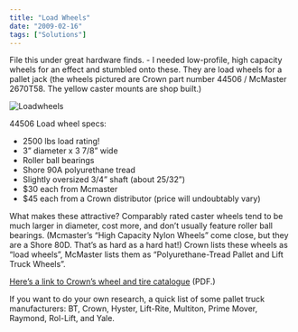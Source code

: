 ```yaml
---
title: "Load Wheels"
date: "2009-02-16"
tags: ["Solutions"]
---
```


File this under great hardware finds. - I needed low-profile, high capacity wheels for an effect and stumbled onto these. They are load wheels for a pallet jack (the wheels pictured are Crown part number 44506 / McMaster 2670T58. The yellow caster mounts are shop built.)

![Loadwheels](../images/BW2009-02-10-at-18-31-26.png)

44506 Load wheel specs:

- 2500 lbs load rating!
- 3” diameter x 3 7/8” wide
- Roller ball bearings
- Shore 90A polyurethane tread
- Slightly oversized 3/4” shaft (about 25/32”)
- $30 each from Mcmaster
- $45 each from a Crown distributor (price will undoubtably vary)

What makes these attractive? Comparably rated caster wheels tend to be much larger in diameter, cost more, and don’t usually feature roller ball bearings. (Mcmaster’s “High Capacity Nylon Wheels” come close, but they are a Shore 80D. That’s as hard as a hard hat!) Crown lists these wheels as “load wheels”, McMaster lists them as “Polyurethane-Tread Pallet and Lift Truck Wheels”.

[Here’s a link to Crown’s wheel and tire catalogue](http://www.crown.com/usa/parts/pdfs/section11.pdf) (PDF.)

If you want to do your own research, a quick list of some pallet truck manufacturers: BT, Crown, Hyster, Lift-Rite, Multiton, Prime Mover, Raymond, Rol-Lift, and Yale.
